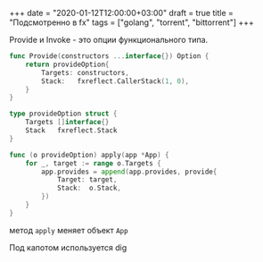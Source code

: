 +++
date = "2020-01-12T12:00:00+03:00"
draft = true
title = "Подсмотренно в fx"
tags = ["golang", "torrent", "bittorrent"]
+++

Provide и Invoke - это опции функционального типа.

```go
func Provide(constructors ...interface{}) Option {
	return provideOption{
		Targets: constructors,
		Stack:   fxreflect.CallerStack(1, 0),
	}
}

type provideOption struct {
	Targets []interface{}
	Stack   fxreflect.Stack
}

func (o provideOption) apply(app *App) {
	for _, target := range o.Targets {
		app.provides = append(app.provides, provide{
			Target: target,
			Stack:  o.Stack,
		})
	}
}
```

метод `apply` меняет объект `App`

Под капотом используется dig